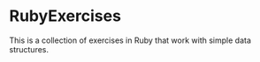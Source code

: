 # RubyExercises

This is a collection of exercises in Ruby that work with simple data structures. 
 
